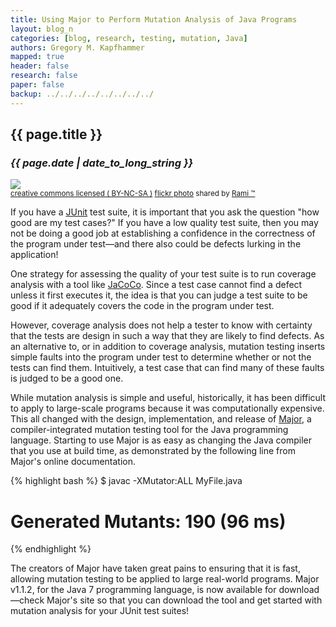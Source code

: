 ```yaml
---
title: Using Major to Perform Mutation Analysis of Java Programs
layout: blog_n
categories: [blog, research, testing, mutation, Java]
authors: Gregory M. Kapfhammer
mapped: true 
header: false 
research: false 
paper: false
backup: ../../../../../../../../
---
```


## {{ page.title }}
### <em>{{ page.date | date_to_long_string }}</em>

<a title="Speed..." href="http://flickr.com/photos/rhk313/3707813723"><img class="img-responsive-tight" src="http://farm3.static.flickr.com/2577/3707813723_6750e6bc8b_z.jpg" /></a><br /><small><a href="http://creativecommons.org/licenses/by-nc-sa/2.0/">creative commons licensed ( BY-NC-SA )</a> <a title="Speed..." href="http://flickr.com/photos/rhk313/3707813723">flickr photo</a> shared by <a href="http://flickr.com/people/rhk313">Rami ™</a></small>

If you have a [JUnit](http://www.junit.org) test suite, it is important that you ask the question "how good are my test
cases?" If you have a low quality test suite, then you may not be doing a good job at establishing a confidence in the
correctness of the program under test&mdash;and there also could be defects lurking in the application!

One strategy for assessing the quality of your test suite is to run coverage analysis with a tool like
[JaCoCo](http://www.eclemma.org/jacoco/).  Since a test case cannot find a defect unless it first executes it, the idea
is that you can judge a test suite to be good if it adequately covers the code in the program under test. 

However, coverage analysis does not help a tester to know with certainty that the tests are design in such a way that
they are likely to find defects.  As an alternative to, or in addition to coverage analysis, mutation testing inserts
simple faults into the program under test to determine whether or not the tests can find them.  Intuitively, a test case
that can find many of these faults is judged to be a good one.

While mutation analysis is simple and useful, historically, it has been difficult to apply to large-scale programs
because it was computationally expensive.  This all changed with the design, implementation, and release of
[Major](http://www.mutation-testing.org), a compiler-integrated mutation testing tool for the Java programming language.
Starting to use Major is as easy as changing the Java compiler that you use at build time, as demonstrated by the
following line from Major's online documentation. 

{% highlight bash %}
$ javac -XMutator:ALL MyFile.java
# Generated Mutants: 190 (96 ms)
{% endhighlight %}

The creators of Major have taken great pains to ensuring that it is fast, allowing mutation testing to be applied to
large real-world programs. Major v1.1.2, for the Java 7 programming language, is now available for download&mdash;check
Major's site so that you can download the tool and get started with mutation analysis for your JUnit test suites!
